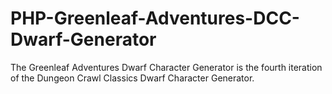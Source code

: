 # PHP-Greenleaf-Adventures-DCC-Dwarf-Generator
The Greenleaf Adventures Dwarf Character Generator is the fourth iteration of the Dungeon Crawl Classics Dwarf Character Generator.
